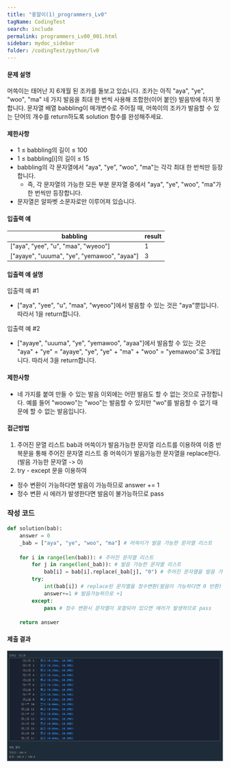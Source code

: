 ```yaml
---
title: "옹알이(1)_programmers_Lv0"
tagName: CodingTest
search: include
permalink: programmers_Lv00_001.html
sidebar: mydoc_sidebar
folder: /codingTest/python/lv0
---
```



#### 문제 설명 <br>

머쓱이는 태어난 지 6개월 된 조카를 돌보고 있습니다. 조카는 아직 "aya", "ye", "woo", "ma" 네 가지 발음을 최대 한 번씩 사용해 조합한(이어 붙인) 발음밖에 하지 못합니다. 문자열 배열 babbling이 매개변수로 주어질 때, 머쓱이의 조카가 발음할 수 있는 단어의 개수를 return하도록 solution 함수를 완성해주세요.

#### 제한사항 <br>

- 1 ≤ babbling의 길이 ≤ 100
- 1 ≤ babbling[i]의 길이 ≤ 15
- babbling의 각 문자열에서 "aya", "ye", "woo", "ma"는 각각 최대 한 번씩만 등장합니다.
  - 즉, 각 문자열의 가능한 모든 부분 문자열 중에서 "aya", "ye", "woo", "ma"가 한 번씩만 등장합니다.
- 문자열은 알파벳 소문자로만 이루어져 있습니다.

#### 입출력 예 <br>
  
babbling|result
---|---
["aya", "yee", "u", "maa", "wyeoo"]|1
["ayaye", "uuuma", "ye", "yemawoo", "ayaa"]|3
  
#### 입출력 예 설명 <br>

입출력 예 #1
- ["aya", "yee", "u", "maa", "wyeoo"]에서 발음할 수 있는 것은 "aya"뿐입니다. 따라서 1을 return합니다.

입출력 예 #2
- ["ayaye", "uuuma", "ye", "yemawoo", "ayaa"]에서 발음할 수 있는 것은 "aya" + "ye" = "ayaye", "ye", "ye" + "ma" + "woo" = "yemawoo"로 3개입니다. 따라서 3을 return합니다.

#### 제한사항 <br>

 - 네 가지를 붙여 만들 수 있는 발음 이외에는 어떤 발음도 할 수 없는 것으로 규정합니다. 예를 들어 "woowo"는 "woo"는 발음할 수 있지만 "wo"를 발음할 수 없기 때문에 할 수 없는 발음입니다.

#### 접근방법 <br>

1. 주어진 문열 리스트 bab과 머쓱이가 발음가능한 문자열 리스트를 이용하여 이중 반복문을 통해 주어진 문자열 리스트 중 머쓱이가 발음가능한 문자열을 replace한다. (발음 가능한 문자열 -> 0)
2. try - except 문을 이용하여 
 - 정수 변환이 가능하다면 발음이 가능하므로 answer += 1
 - 정수 변환 시 에러가 발생한다면 발음이 불가능하므로 pass

### 작성 코드 <br>

```python
def solution(bab):
    answer = 0
    _bab = ["aya", "ye", "woo", "ma"] # 머쓱이가 발음 가능한 문자열 리스트
    
    for i in range(len(bab)): # 주어진 문자열 리스트
        for j in range(len(_bab)): # 발음 가능한 문자열 리스트
            bab[i] = bab[i].replace(_bab[j], "0") # 주어진 문자열을 발음 가능한 문자열과 비교하여 replace
        try:
            int(bab[i]) # replace된 문자열을 정수변환(발음이 가능하다면 0 반환)
            answer+=1 # 발음가능하므로 +1
        except:
            pass # 정수 변환시 문자열이 포함되어 있으면 에러가 발생하므로 pass
   
    return answer
```

#### 제출 결과

![제출 결과](\images\programmers_Lv00_001.png)



